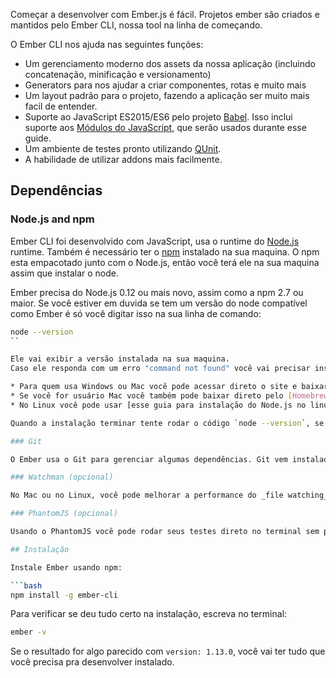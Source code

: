 Começar a desenvolver com Ember.js é fácil. Projetos ember são criados e mantidos
pelo Ember CLI, nossa tool na linha de começando.

O Ember CLI nos ajuda nas seguintes funções:

* Um gerenciamento moderno dos assets da nossa aplicação (incluindo concatenação, minificação e versionamento)
* Generators para nos ajudar a criar componentes, rotas e muito mais
* Um layout padrão para o projeto, fazendo a aplicação ser muito mais facil de entender.
* Suporte ao JavaScript ES2015/ES6 pelo projeto [Babel](http://babeljs.io/docs/learn-es2015/).
 Isso inclui suporte aos [Módulos do JavaScript](http://exploringjs.com/es6/ch_modules.html), que serão usados
 durante esse guide.
* Um ambiente de testes pronto utilizando [QUnit](https://qunitjs.com/).
* A habilidade de utilizar addons mais facilmente.

## Dependências

### Node.js and npm

Ember CLI foi desenvolvido com JavaScript, usa o runtime do [Node.js](https://nodejs.org/)
runtime. Também é necessário ter o [npm](https://www.npmjs.com/) instalado na sua maquina.
O npm esta empacotado junto com o Node.js, então você terá ele na sua maquina assim que instalar o node.

Ember precisa do Node.js 0.12 ou mais novo, assim como a npm 2.7 ou maior.
Se você estiver em duvida se tem um versão do node compatível como Ember é só você digitar isso
na sua linha de comando:

```bash
node --version
``

Ele vai exibir a versão instalada na sua maquina.
Caso ele responda com um erro "command not found" você vai precisar instalar o node. Siga os passos abaixo:

* Para quem usa Windows ou Mac você pode acessar direto o site e baixar o [Node.js installer](http://nodejs.org/download/).
* Se você for usuário Mac você também pode baixar direto pelo [Homebrew](http://brew.sh/). É só ter ele instalado e rodar o comando run `brew install node` para instalar o Node.js.
* No Linux você pode usar [esse guia para instalação do Node.js no linux](https://github.com/joyent/node/wiki/Installing-Node.js-via-package-manager).

Quando a instalação terminar tente rodar o código `node --version`, se ele responder com uma versão significa que tudo foi instalado corretamente.

### Git

O Ember usa o Git para gerenciar algumas dependências. Git vem instalado por default no Mac OS X e na maioria das distribuições linux. O instalador para windows pode ser encontrado nesse [link](http://git-scm.com/download/win).

### Watchman (opcional)

No Mac ou no Linux, você pode melhorar a performance do _file watching_ instalando [Watchman](https://facebook.github.io/watchman/docs/install.html).

### PhantomJS (opcional)

Usando o PhantomJS você pode rodar seus testes direto no terminal sem precisar de um navegador. Consulte as [instruções de instalação do PhantomJS](http://phantomjs.org/download.html).

## Instalação

Instale Ember usando npm:

```bash
npm install -g ember-cli
```

Para verificar se deu tudo certo na instalação, escreva no terminal:

```bash
ember -v
```

Se o resultado for algo parecido com `version: 1.13.0`, você vai ter tudo que você precisa pra desenvolver instalado.


